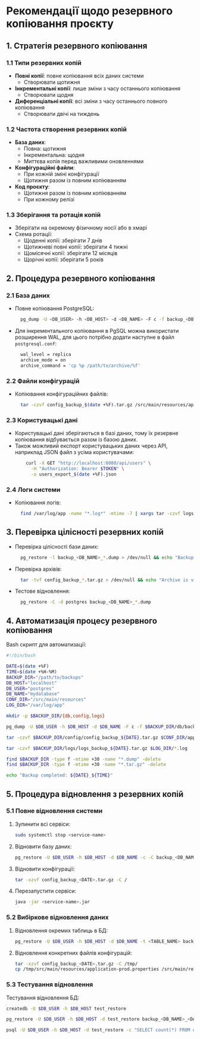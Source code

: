 # Рекомендації щодо резервного копіювання проєкту

## 1. Стратегія резервного копіювання

### 1.1 Типи резервних копій
- **Повні копії**: повне копіювання всіх даних системи
    - Створювати щотижня
- **Інкрементальні копії**: лише зміни з часу останнього копіювання
    - Створювати щодня
- **Диференціальні копії**: всі зміни з часу останнього повного копіювання
    - Створювати двічі на тиждень

### 1.2 Частота створення резервних копій
- **База даних**:
    - Повна: щотижня
    - Інкрементальна: щодня
    - Миттєва копія перед важливими оновленнями
- **Конфігураційні файли**:
    - При кожній зміні конфігурації
    - Щотижня разом із повним копіюванням
- **Код проєкту**:
    - Щотижня разом із повним копіюванням
    - При кожному релізі

### 1.3 Зберігання та ротація копій
- Зберігати на окремому фізичному носії або в хмарі
- Схема ротації:
    - Щоденні копії: зберігати 7 днів
    - Щотижневі повні копії: зберігати 4 тижні
    - Щомісячні копії: зберігати 12 місяців
    - Щорічні копії: зберігати 5 років

## 2. Процедура резервного копіювання

### 2.1 База даних
- Повне копіювання PostgreSQL:
  ```bash
    pg_dump -U <DB_USER> -h <DB_HOST> -d <DB_NAME> -F c -f backup_<DB_NAME>_$(date +%F_%H-%M).dump
  ```
- Для інкрементального копіювання в PgSQL можна використати розширення WAL, для цього потрібно додати наступне в файл `postgresql.conf`:
  ```bash
    wal_level = replica
    archive_mode = on
    archive_command = 'cp %p /path/to/archive/%f'
  ```

### 2.2 Файли конфігурацій
- Копіювання конфігураційних файлів:
  ```bash
    tar -czvf config_backup_$(date +%F).tar.gz /src/main/resources/application*.properties
  ```

### 2.3 Користувацькі дані
- Користувацькі дані зберігаються в базі даних, тому їх резервне копіювання відбувається разом із базою даних.
- Також можливий експорт користувацьких даних через API, наприклад JSON файл з усіма користувачами:
  ```bash
      curl -X GET "http://localhost:8080/api/users" \
        -H "Authorization: Bearer $TOKEN" \
        -o users_export_$(date +%F).json
  ```

### 2.4 Логи системи
- Копіювання логів:
  ```bash
    find /var/log/app -name "*.log*" -mtime -7 | xargs tar -czvf logs_backup_$(date +%F).tar.gz
  ```

## 3. Перевірка цілісності резервних копій

- Перевірка цілісності бази даних:
  ```bash
    pg_restore -l backup_<DB_NAME>_*.dump > /dev/null && echo "Backup is valid"
  ```
- Перевірка архівів:
  ```bash
    tar -tvf config_backup_*.tar.gz > /dev/null && echo "Archive is valid"
  ```
- Тестове відновлення:
  ```bash
    pg_restore -C -d postgres backup_<DB_NAME>_*.dump
  ```

## 4. Автоматизація процесу резервного копіювання
Bash скрипт для автоматизації:
```bash
#!/bin/bash

DATE=$(date +%F)
TIME=$(date +%H-%M)
BACKUP_DIR="/path/to/backups"
DB_HOST="localhost"
DB_USER="postgres"
DB_NAME="mydatabase"
CONF_DIR="/src/main/resources"
LOG_DIR="/var/log/app"

mkdir -p $BACKUP_DIR/{db,config,logs}

pg_dump -U $DB_USER -h $DB_HOST -d $DB_NAME -F c -f $BACKUP_DIR/db/backup_${DB_NAME}_${DATE}_${TIME}.dump

tar -czvf $BACKUP_DIR/config/config_backup_${DATE}.tar.gz $CONF_DIR/application*.properties

tar -czvf $BACKUP_DIR/logs/logs_backup_${DATE}.tar.gz $LOG_DIR/*.log

find $BACKUP_DIR -type f -mtime +30 -name "*.dump" -delete
find $BACKUP_DIR -type f -mtime +30 -name "*.tar.gz" -delete

echo "Backup completed: ${DATE}_${TIME}"
```

## 5. Процедура відновлення з резервних копій

### 5.1 Повне відновлення системи
1. Зупинити всі сервіси:
   ```bash
   sudo systemctl stop <service-name>
   ```
2. Відновити базу даних:
   ```bash
   pg_restore -U $DB_USER -h $DB_HOST -d $DB_NAME -c -C backup_<DB_NAME>_<DATE>_<TIME>.dump
   ```
3. Відновити конфігурації:
   ```bash
   tar -xzvf config_backup_<DATE>.tar.gz -C /
   ```
4. Перезапустити сервіси:
   ```bash
   java -jar <service-name>.jar
   ```

### 5.2 Вибіркове відновлення даних
1. Відновлення окремих таблиць в БД:
   ```bash
   pg_restore -U $DB_USER -h $DB_HOST -d $DB_NAME -t <TABLE_NAME> backup_<DB_NAME>_<DATE>_<TIME>.dump
   ```
2. Відновлення конкретних файлів конфігурацій:
   ```bash
   tar -xzvf config_backup_<DATE>.tar.gz -C /tmp/
   cp /tmp/src/main/resources/application-prod.properties /src/main/resources/
   ```

### 5.3 Тестування відновлення
Тестування відновлення БД:
   ```bash
   createdb -U $DB_USER -h $DB_HOST test_restore
   
   pg_restore -U $DB_USER -h $DB_HOST -d test_restore backup_<DB_NAME>_<DATE>_<TIME>.dump
   
   psql -U $DB_USER -h $DB_HOST -d test_restore -c "SELECT count(*) FROM users;"
   ```
